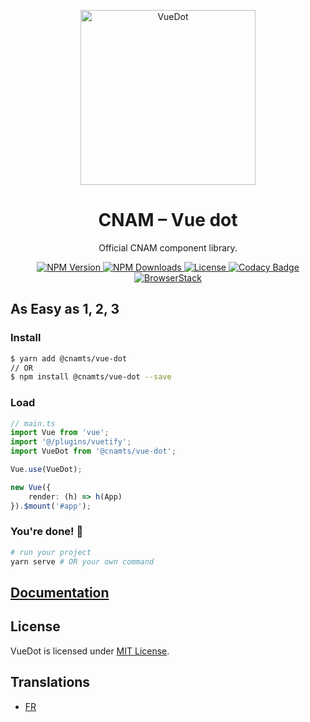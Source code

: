 <p align="center">
    <a
        href="https://assurance-maladie-digital.github.io/vue-dot/"
        target="_blank"
        rel="noopener noreferrer"
    >
        <img
            width="280"
            src="https://res.cloudinary.com/deraw/image/upload/v1547049133/vue-dot.svg"
            alt="VueDot"
        >
    </a>
</p>

<h1 align="center">CNAM – Vue dot</h1>

<p align="center">Official CNAM component library.</p>

<p align="center">
    <a href="https://www.npmjs.com/package/@cnamts/vue-dot">
        <img
            src="https://img.shields.io/npm/v/@cnamts/vue-dot.svg?style=flat-square"
            alt="NPM Version"
        >
    </a>
    <a href="https://www.npmjs.com/package/@cnamts/vue-dot">
        <img
            src="https://img.shields.io/npm/dw/@cnamts/vue-dot.svg?style=flat-square"
            alt="NPM Downloads"
        >
    </a>
    <a
        href="https://github.com/assurance-maladie-digital/vue-dot/blob/master/LICENSE">
        <img
            src="https://img.shields.io/badge/license-MIT-brightgreen.svg?style=flat-square"
            alt="License"
        >
    </a>
    <a
        class="badge-align"
        href="https://www.codacy.com/app/Deraw-/vue-dot?utm_source=github.com&amp;utm_medium=referral&amp;utm_content=assurance-maladie-digital/vue-dot&amp;utm_campaign=Badge_Grade"
    >
        <img
            src="https://img.shields.io/codacy/grade/3d671fb222b04201997aae91c49d510d/master.svg?style=flat-square&label=Code+Quality"
            alt="Codacy Badge"
        >
    </a>
    <a
        class="badge-align"
        href="https://www.browserstack.com/"
    >
        <img
            src="https://img.shields.io/badge/powered%20by-BrowserStack-brightgreen.svg?style=flat-square"
            alt="BrowserStack"
        >
    </a>
</p>

## As Easy as 1, 2, 3

### Install

```bash
$ yarn add @cnamts/vue-dot
// OR
$ npm install @cnamts/vue-dot --save
```

### Load

```ts
// main.ts
import Vue from 'vue';
import '@/plugins/vuetify';
import VueDot from '@cnamts/vue-dot';

Vue.use(VueDot);

new Vue({
    render: (h) => h(App)
}).$mount('#app');
```

### You're done! 🎉

```bash
# run your project
yarn serve # OR your own command
```

## [Documentation](https://assurance-maladie-digital.github.io/vue-dot/)

## License

VueDot is licensed under [MIT License](./LICENSE).

## Translations

-   [FR](./gh-docs/fr/README.md)
